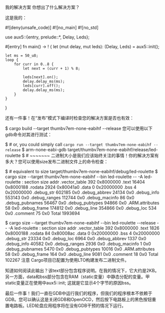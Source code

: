 我的解决方案
你想出了什么解决方案？

这是我的：


#![deny(unsafe_code)]
#![no_main]
#![no_std]

use aux5::{entry, prelude::*, Delay, Leds};

#[entry]
fn main() -> ! {
    let (mut delay, mut leds): (Delay, Leds) = aux5::init();

    let ms = 50_u8;
    loop {
        for curr in 0..8 {
            let next = (curr + 1) % 8;

            leds[next].on();
            delay.delay_ms(ms);
            leds[curr].off();
            delay.delay_ms(ms);
        }
    }
}

还有一件事！在“发布”模式下编译时检查您的解决方案是否也有效：


$ cargo build --target thumbv7em-none-eabihf --release
您可以使用以下gdb命令对其进行测试：


$ # or, you could simply call `cargo run --target thumbv7em-none-eabihf --release`
$ arm-none-eabi-gdb target/thumbv7em-none-eabihf/release/led-roulette
$ #                                              ~~~~~~~
二进制大小是我们应该始终关注的事情！你的解决方案有多大？您可以使用size发布二进制文件上的命令检查：


$ # equivalent to size target/thumbv7em-none-eabihf/debug/led-roulette
$ cargo size --target thumbv7em-none-eabihf --bin led-roulette -- -A
led-roulette  :
section               size        addr
.vector_table          392   0x8000000
.text                16404   0x8000188
.rodata               2924   0x80041a0
.data                    0  0x20000000
.bss                     4  0x20000000
.debug_str          602185         0x0
.debug_abbrev        24134         0x0
.debug_info         553143         0x0
.debug_ranges       112744         0x0
.debug_macinfo          86         0x0
.debug_pubnames      56467         0x0
.debug_pubtypes      94866         0x0
.ARM.attributes         58         0x0
.debug_frame        174812         0x0
.debug_line         354866         0x0
.debug_loc             534         0x0
.comment                75         0x0
Total              1993694

$ cargo size --target thumbv7em-none-eabihf --bin led-roulette --release -- -A
led-roulette  :
section              size        addr
.vector_table         392   0x8000000
.text                1826   0x8000188
.rodata                84   0x80008ac
.data                   0  0x20000000
.bss                    4  0x20000000
.debug_str          23334         0x0
.debug_loc           6964         0x0
.debug_abbrev        1337         0x0
.debug_info         40582         0x0
.debug_ranges        2936         0x0
.debug_macinfo          1         0x0
.debug_pubnames      5470         0x0
.debug_pubtypes     10016         0x0
.ARM.attributes        58         0x0
.debug_frame          164         0x0
.debug_line          9081         0x0
.comment               18         0x0
Total              102267
注意 Cargo项目已配置为使用LTO构建发布二进制文件。

知道如何阅读此输出？该text部分包含程序说明。在我的情况下，它大约是2KB。另一方面，data和bss部分包含在RAM（static变量）中静态分配的变量。甲static变量正在使用中aux5::init; 这就是它显示4个字节的原因bss。

最后一件事！我们一直在GDB中运行我们的程序，但我们的程序根本不依赖于GDB。您可以确认这是关闭GDB和OpenOCD，然后按下电路板上的黑色按钮重置电路板。LED轮盘应用程序将在没有GDB干预的情况下运行。